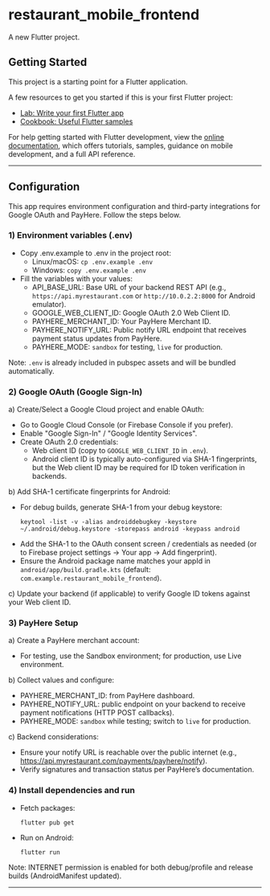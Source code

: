 # restaurant_mobile_frontend

A new Flutter project.

## Getting Started

This project is a starting point for a Flutter application.

A few resources to get you started if this is your first Flutter project:

- [Lab: Write your first Flutter app](https://docs.flutter.dev/get-started/codelab)
- [Cookbook: Useful Flutter samples](https://docs.flutter.dev/cookbook)

For help getting started with Flutter development, view the
[online documentation](https://docs.flutter.dev/), which offers tutorials,
samples, guidance on mobile development, and a full API reference.

---

## Configuration

This app requires environment configuration and third-party integrations for Google OAuth and PayHere. Follow the steps below.

### 1) Environment variables (.env)

- Copy .env.example to .env in the project root:
  - Linux/macOS: `cp .env.example .env`
  - Windows: `copy .env.example .env`
- Fill the variables with your values:
  - API_BASE_URL: Base URL of your backend REST API (e.g., `https://api.myrestaurant.com` or `http://10.0.2.2:8000` for Android emulator).
  - GOOGLE_WEB_CLIENT_ID: Google OAuth 2.0 Web Client ID.
  - PAYHERE_MERCHANT_ID: Your PayHere Merchant ID.
  - PAYHERE_NOTIFY_URL: Public notify URL endpoint that receives payment status updates from PayHere.
  - PAYHERE_MODE: `sandbox` for testing, `live` for production.

Note: `.env` is already included in pubspec assets and will be bundled automatically.

### 2) Google OAuth (Google Sign-In)

a) Create/Select a Google Cloud project and enable OAuth:
- Go to Google Cloud Console (or Firebase Console if you prefer).
- Enable "Google Sign-In" / "Google Identity Services".
- Create OAuth 2.0 credentials:
  - Web client ID (copy to `GOOGLE_WEB_CLIENT_ID` in `.env`).
  - Android client ID is typically auto-configured via SHA-1 fingerprints, but the Web client ID may be required for ID token verification in backends.

b) Add SHA-1 certificate fingerprints for Android:
- For debug builds, generate SHA-1 from your debug keystore:
  ```
  keytool -list -v -alias androiddebugkey -keystore ~/.android/debug.keystore -storepass android -keypass android
  ```
- Add the SHA-1 to the OAuth consent screen / credentials as needed (or to Firebase project settings → Your app → Add fingerprint).
- Ensure the Android package name matches your appId in `android/app/build.gradle.kts` (default: `com.example.restaurant_mobile_frontend`).

c) Update your backend (if applicable) to verify Google ID tokens against your Web client ID.

### 3) PayHere Setup

a) Create a PayHere merchant account:
- For testing, use the Sandbox environment; for production, use Live environment.

b) Collect values and configure:
- PAYHERE_MERCHANT_ID: from PayHere dashboard.
- PAYHERE_NOTIFY_URL: public endpoint on your backend to receive payment notifications (HTTP POST callbacks).
- PAYHERE_MODE: `sandbox` while testing; switch to `live` for production.

c) Backend considerations:
- Ensure your notify URL is reachable over the public internet (e.g., https://api.myrestaurant.com/payments/payhere/notify).
- Verify signatures and transaction status per PayHere’s documentation.

### 4) Install dependencies and run

- Fetch packages:
  ```
  flutter pub get
  ```
- Run on Android:
  ```
  flutter run
  ```

Note: INTERNET permission is enabled for both debug/profile and release builds (AndroidManifest updated).

---
